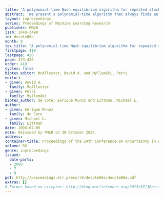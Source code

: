 ```yaml
---
title: 'A polynomial-time Nash equilibrium algorithm for repeated stochastic games'
abstract: 'We present a polynomial-time algorithm that always finds an (approximate) Nash equilibrium for repeated two-player stochastic games. The algorithm exploits the folk theorem to derive a strategy profile that forms an equilibrium by buttressing mutually beneficial behavior with threats, where possible. One component of our algorithm efficiently searches for an approximation of the egalitarian point, the fairest pareto-efficient solution. The paper concludes by applying the algorithm to a set of grid games to illustrate typical solutions the algorithm finds. These solutions compare very favorably to those found by competing algorithms, resulting in strategies with higher social welfare, as well as guaranteed computational efficiency.'
layout: inproceedings
series: Proceedings of Machine Learning Research
publisher: PMLR
issn: 2640-3498
id: decote08a
month: 0
tex_title: "A polynomial-time Nash equilibrium algorithm for repeated stochastic games"
firstpage: 419
lastpage: 426
page: 419-426
order: 419
cycles: false
bibtex_editor: McAllester, David A. and Myllymäki, Petri
editor:
- given: David A.
  family: McAllester
- given: Petri
  family: Myllymäki
bibtex_author: de Cote, Enrique Munoz and Littman, Michael L.
author:
- given: Enrique Munoz
  family: de Cote
- given: Michael L.
  family: Littman 
date: 2008-07-09
note: Reissued by PMLR on 30 October 2024.
address:
container-title: Proceedings of the 24th Conference on Uncertainty in Artificial Intelligence
volume: R6
genre: inproceedings
issued:
  date-parts:
  - 2008
  - 7
  - 9
pdf: http://proceedings.mlr.press/r6/decote08a/decote08a.pdf
extras: []
# Format based on citeproc: http://blog.martinfenner.org/2013/07/30/citeproc-yaml-for-bibliographies/
---
```

